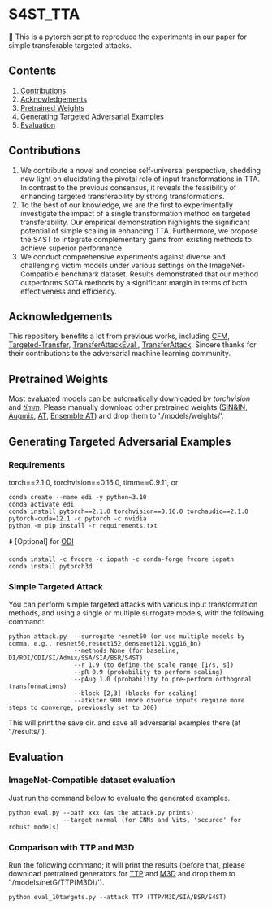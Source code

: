 # S4ST_TTA
:wave: This is a pytorch script to reproduce the experiments in our paper for simple transferable targeted attacks.


## Contents  

1) [Contributions](#Contributions) 
2) [Acknowledgements](#Acknowledgements)
3) [Pretrained Weights](#Pretrained-Weights) 
4) [Generating Targeted Adversarial Examples](#Generating-Targeted-Adversarial-Examples) 
5) [Evaluation](#Evaluation)


## Contributions

1. We contribute a novel and concise self-universal perspective, shedding new light on elucidating the pivotal role of input transformations in TTA. In contrast to the previous consensus, it reveals the feasibility of enhancing targeted transferability by strong transformations.
2. To the best of our knowledge, we are the first to experimentally investigate the impact of a single transformation method on targeted transferability. Our empirical demonstration highlights the significant potential of simple scaling in enhancing TTA. Furthermore, we propose the S4ST to integrate complementary gains from existing methods to achieve superior performance.
3. We conduct comprehensive experiments against diverse and challenging victim models under various settings on the ImageNet-Compatible benchmark dataset. Results demonstrated that our method outperforms SOTA methods by a significant margin in terms of both effectiveness and efficiency.


## Acknowledgements

This repository benefits a lot from previous works, including [CFM](https://github.com/dreamflake/CFM), [Targeted-Transfer](https://github.com/ZhengyuZhao/Targeted-Tansfer), [TransferAttackEval
](https://github.com/ZhengyuZhao/TransferAttackEval), [TransferAttack](https://github.com/Trustworthy-AI-Group/TransferAttack). Sincere thanks for their contributions to the adversarial machine learning community.

## Pretrained Weights

Most evaluated models can be automatically downloaded by *torchvision* and *[timm](https://github.com/huggingface/pytorch-image-models)*. 
Please manually download other pretrained weights ([SIN&IN](https://github.com/rgeirhos/texture-vs-shape/blob/master/models/load_pretrained_models.py), [Augmix](https://drive.google.com/file/d/1z-1V3rdFiwqSECz7Wkmn4VJVefJGJGiF/view?usp=sharing), [AT](https://huggingface.co/madrylab/robust-imagenet-models), [Ensemble AT](https://github.com/ylhz/tf_to_pytorch_model)) and drop them to './models/weights/'.

## Generating Targeted Adversarial Examples

### Requirements

torch==2.1.0, torchvision==0.16.0, timm==0.9.11, or
```
conda create --name edi -y python=3.10
conda activate edi
conda install pytorch==2.1.0 torchvision==0.16.0 torchaudio==2.1.0 pytorch-cuda=12.1 -c pytorch -c nvidia
python -m pip install -r requirements.txt
```

:arrow_down: [Optional] for [ODI](https://github.com/dreamflake/ODI)
```
conda install -c fvcore -c iopath -c conda-forge fvcore iopath
conda install pytorch3d
```

### Simple Targeted Attack

You can perform simple targeted attacks with various input transformation methods, and using a single or multiple surrogate models, with the following command:

```
python attack.py  --surrogate resnet50 (or use multiple models by comma, e.g., resnet50,resnet152,densenet121,vgg16_bn)
                  --methods None (for baseline, DI/RDI/ODI/SI/Admix/SSA/SIA/BSR/S4ST)
                  --r 1.9 (to define the scale range [1/s, s])
                  --pR 0.9 (probability to perform scaling)
                  --pAug 1.0 (probability to pre-perform orthogonal transformations)
                  --block [2,3] (blocks for scaling)
                  --atkiter 900 (more diverse inputs require more steps to converge, previously set to 300)
```

This will print the save dir. and save all adversarial examples there (at './results/').

## Evaluation

### ImageNet-Compatible dataset evaluation

Just run the command below to evaluate the generated examples.
```
python eval.py --path xxx (as the attack.py prints)
               --target normal (for CNNs and Vits, 'secured' for robust models)
```

### Comparison with TTP and M3D

Run the following command; it will print the results (before that, please download pretrained generators for [TTP](https://github.com/Muzammal-Naseer/TTP) and [M3D](https://github.com/Asteriajojo/M3D) and drop them to './models/netG/TTP(M3D)/'). 

```
python eval_10targets.py --attack TTP (TTP/M3D/SIA/BSR/S4ST)
```




